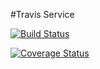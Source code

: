 #Travis Service

[![Build Status](https://travis-ci.org/chimela-caesar/travis.svg?branch=master)](https://travis-ci.org/chimela-caesar/travis)

[![Coverage Status](https://coveralls.io/repos/github/chimela-caesar/travis/badge.svg?branch=master)](https://coveralls.io/github/chimela-caesar/travis?branch=master)